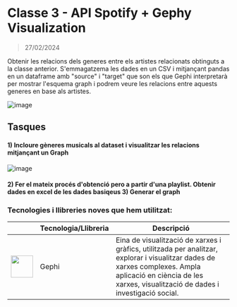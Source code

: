 # Classe 3 - API Spotify + Gephy Visualization
> 27/02/2024
> 
Obtenir les relacions dels generes entre els artistes relacionats obtinguts a la classe anterior. S'emmagatzema les dades en un CSV i mitjançant pandas en un dataframe amb "source" i "target" que son els que Gephi interpretarà per mostrar l'esquema graph i podrem veure les relacions entre aquests generes en base als artistes.

![image](https://github.com/albertarrebola08/bigdataUABopt4/assets/104431726/fcd9eedd-bcbb-4e7b-a71b-779a834e93a8)

## Tasques 
#### 1) Incloure gèneres musicals al dataset i visualitzar les relacions mitjançant un Graph 
![image](https://github.com/albertarrebola08/bigdataUABopt4/assets/104431726/0bf5849f-e3a5-495d-b5cf-914b04e70095)

#### 2) Fer el mateix procés d'obtenció pero a partir d'una playlist. Obtenir dades en excel de les dades basiqeus 3) Generar el graph

### Tecnologies i llibreries noves que hem utilitzat: 

|               | Tecnologia/Llibreria | Descripció                             |
|-----------------------|-----------------------|----------------------------------------|
| <img src="https://gephi.org/gephi-lite/gephi-logo.svg" width="50px"> | Gephi                 | Eina de visualització de xarxes i gràfics, utilitzada per analitzar, explorar i visualitzar dades de xarxes complexes. Ampla aplicació en ciència de les xarxes, visualització de dades i investigació social. |
